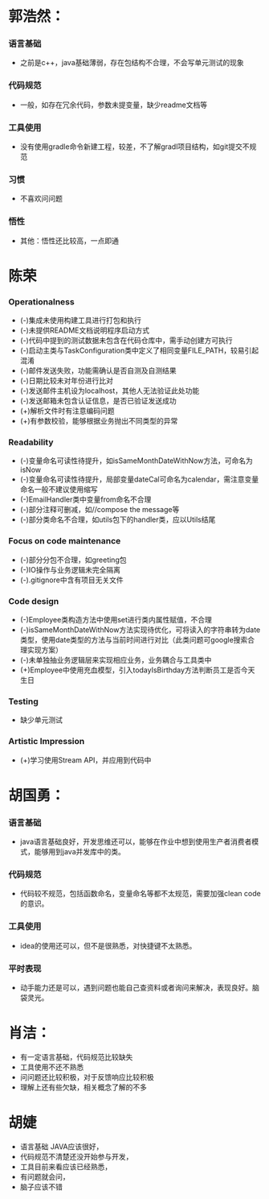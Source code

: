 # 郭浩然：

### 语言基础
 * 之前是c++，java基础薄弱，存在包结构不合理，不会写单元测试的现象
### 代码规范
 * 一般，如存在冗余代码，参数未提变量，缺少readme文档等
### 工具使用
 * 没有使用gradle命令新建工程，较差，不了解gradl项目结构，如git提交不规范
### 习惯
 * 不喜欢问问题
### 悟性
 * 其他：悟性还比较高，一点即通

# 陈荣
### Operationalness

- (-)集成未使用构建工具进行打包和执行
- (-)未提供README文档说明程序启动方式
- (-)代码中提到的测试数据未包含在代码仓库中，需手动创建方可执行
- (-)启动主类与TaskConfiguration类中定义了相同变量FILE_PATH，较易引起混淆
- (-)邮件发送失败，功能需确认是否自测及自测结果
- (-)日期比较未对年份进行比对
- (-)发送邮件主机设为localhost，其他人无法验证此处功能
- (-)发送邮箱未包含认证信息，是否已验证发送成功
- (+)解析文件时有注意编码问题
- (+)有参数校验，能够根据业务抛出不同类型的异常

### Readability 

- (-)变量命名可读性待提升，如isSameMonthDateWithNow方法，可命名为isNow
- (-)变量命名可读性待提升，局部变量dateCal可命名为calendar，需注意变量命名一般不建议使用缩写
- (-)EmailHandler类中变量from命名不合理
- (-)部分注释可删减，如//compose the message等
- (-)部分类命名不合理，如utils包下的handler类，应以Utils结尾

### Focus on code maintenance 

- (-)部分分包不合理，如greeting包
- (-)IO操作与业务逻辑未完全隔离
- (-).gitignore中含有项目无关文件

### Code design

- (-)Employee类构造方法中使用set进行类内属性赋值，不合理
- (-)isSameMonthDateWithNow方法实现待优化，可将读入的字符串转为date类型，使用date类型的方法与当前时间进行对比（此类问题可google搜索合理实现方案）
- (-)未单独抽业务逻辑层来实现相应业务，业务耦合与工具类中
- (+)Employee中使用充血模型，引入todayIsBirthday方法判断员工是否今天生日

### Testing 

- 缺少单元测试

### Artistic Impression 

- (+)学习使用Stream API，并应用到代码中

# 胡国勇：
### 语言基础
* java语言基础良好，开发思维还可以，能够在作业中想到使用生产者消费者模式，能够用到java并发库中的类。
### 代码规范
* 代码较不规范，包括函数命名，变量命名等都不太规范，需要加强clean code的意识。
### 工具使用
* idea的使用还可以，但不是很熟悉，对快捷键不太熟悉。
### 平时表现
* 动手能力还是可以，遇到问题也能自己查资料或者询问来解决，表现良好。脑袋灵光。

# 肖洁：
* 有一定语言基础，代码规范比较缺失
* 工具使用不还不熟悉
* 问问题还比较积极，对于反馈响应比较积极
* 理解上还有些欠缺，相关概念了解的不多

# 胡婕
* 语言基础 JAVA应该很好，
* 代码规范不清楚还没开始参与开发，
* 工具目前来看应该已经熟悉，
* 有问题就会问，
* 脑子应该不错
